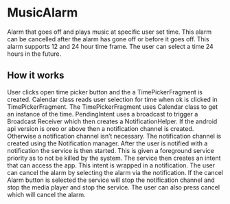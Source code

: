 # MusicAlarm

Alarm that goes off and plays music at specific user set time. This alarm can be cancelled after the alarm has gone off or
before it goes off. This alarm supports 12 and 24 hour time frame. The user can select a time 24 hours in the future.

## How it works

User clicks open time picker button and the a TimePickerFragment is created. Calendar class reads user selection for time when ok is clicked in TimePickerFragment. The TimePickerFragment uses Calendar class to get an instance of the time.  PendingIntent uses a broadcast to trigger a Broadcast Receiver which then creates a NotificationHelper. If the android api version is oreo or above then a notification channel is created. Otherwise a notification channel isn’t necessary. The notification channel is created using the Notification manager. After the user is notified with a notification the service is then started. This is given a foreground service priority as to not be killed by the system. The service then creates an intent that can access the app. This intent is wrapped in a notification. The user can cancel the alarm by selecting the alarm via the notification.  If the cancel Alarm button is selected the service will stop the notification channel and stop the media player and stop the service. The user can also press cancel which will cancel the alarm.
